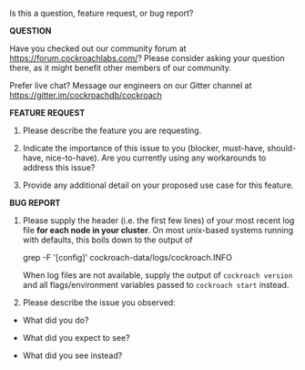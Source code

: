 Is this a question, feature request, or bug report?

**QUESTION**

Have you checked out our community forum at https://forum.cockroachlabs.com/? Please consider asking your question there, as it might benefit other members of our community.

Prefer live chat? Message our engineers on our Gitter channel at https://gitter.im/cockroachdb/cockroach 

**FEATURE REQUEST**

1. Please describe the feature you are requesting.

2. Indicate the importance of this issue to you (blocker, must-have, should-have, nice-to-have). Are you currently using any workarounds to address this issue?

3. Provide any additional detail on your proposed use case for this feature.

**BUG REPORT**

1. Please supply the header (i.e. the first few lines) of your most recent
   log file **for each node in your cluster**. On most unix-based systems
   running with defaults, this boils down to the output of

     grep -F '[config]' cockroach-data/logs/cockroach.INFO

   When log files are not available, supply the output of `cockroach version`
   and all flags/environment variables passed to `cockroach start` instead.

2. Please describe the issue you observed:

- What did you do?

- What did you expect to see?

- What did you see instead?
